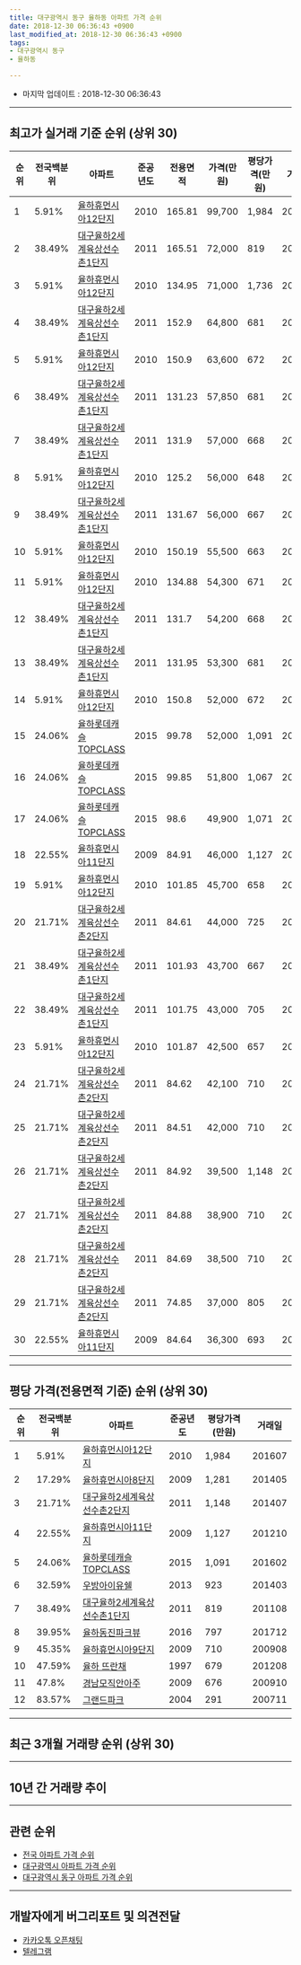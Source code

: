 ```yaml
---
title: 대구광역시 동구 율하동 아파트 가격 순위
date: 2018-12-30 06:36:43 +0900
last_modified_at: 2018-12-30 06:36:43 +0900
tags:
- 대구광역시 동구
- 율하동

---
```


* 마지막 업데이트 : 2018-12-30 06:36:43

---

## 최고가 실거래 기준 순위 (상위 30)


|순위|전국백분위|아파트|준공년도|전용면적|가격(만원)|평당가격(만원)|거래일|
|---|---|---|---|---|---|---|---|
|1|5.91%|[율하휴먼시아12단지](https://search.naver.com/search.naver?query=%EB%8C%80%EA%B5%AC%EA%B4%91%EC%97%AD%EC%8B%9C+%EB%8F%99%EA%B5%AC+%EC%9C%A8%ED%95%98%EB%8F%99+%EC%9C%A8%ED%95%98%ED%9C%B4%EB%A8%BC%EC%8B%9C%EC%95%8412%EB%8B%A8%EC%A7%80)|2010|165.81|99,700|1,984|201607|
|2|38.49%|[대구율하2세계육상선수촌1단지](https://search.naver.com/search.naver?query=%EB%8C%80%EA%B5%AC%EA%B4%91%EC%97%AD%EC%8B%9C+%EB%8F%99%EA%B5%AC+%EC%9C%A8%ED%95%98%EB%8F%99+%EB%8C%80%EA%B5%AC%EC%9C%A8%ED%95%982%EC%84%B8%EA%B3%84%EC%9C%A1%EC%83%81%EC%84%A0%EC%88%98%EC%B4%8C1%EB%8B%A8%EC%A7%80)|2011|165.51|72,000|819|201108|
|3|5.91%|[율하휴먼시아12단지](https://search.naver.com/search.naver?query=%EB%8C%80%EA%B5%AC%EA%B4%91%EC%97%AD%EC%8B%9C+%EB%8F%99%EA%B5%AC+%EC%9C%A8%ED%95%98%EB%8F%99+%EC%9C%A8%ED%95%98%ED%9C%B4%EB%A8%BC%EC%8B%9C%EC%95%8412%EB%8B%A8%EC%A7%80)|2010|134.95|71,000|1,736|201510|
|4|38.49%|[대구율하2세계육상선수촌1단지](https://search.naver.com/search.naver?query=%EB%8C%80%EA%B5%AC%EA%B4%91%EC%97%AD%EC%8B%9C+%EB%8F%99%EA%B5%AC+%EC%9C%A8%ED%95%98%EB%8F%99+%EB%8C%80%EA%B5%AC%EC%9C%A8%ED%95%982%EC%84%B8%EA%B3%84%EC%9C%A1%EC%83%81%EC%84%A0%EC%88%98%EC%B4%8C1%EB%8B%A8%EC%A7%80)|2011|152.9|64,800|681|201204|
|5|5.91%|[율하휴먼시아12단지](https://search.naver.com/search.naver?query=%EB%8C%80%EA%B5%AC%EA%B4%91%EC%97%AD%EC%8B%9C+%EB%8F%99%EA%B5%AC+%EC%9C%A8%ED%95%98%EB%8F%99+%EC%9C%A8%ED%95%98%ED%9C%B4%EB%A8%BC%EC%8B%9C%EC%95%8412%EB%8B%A8%EC%A7%80)|2010|150.9|63,600|672|201109|
|6|38.49%|[대구율하2세계육상선수촌1단지](https://search.naver.com/search.naver?query=%EB%8C%80%EA%B5%AC%EA%B4%91%EC%97%AD%EC%8B%9C+%EB%8F%99%EA%B5%AC+%EC%9C%A8%ED%95%98%EB%8F%99+%EB%8C%80%EA%B5%AC%EC%9C%A8%ED%95%982%EC%84%B8%EA%B3%84%EC%9C%A1%EC%83%81%EC%84%A0%EC%88%98%EC%B4%8C1%EB%8B%A8%EC%A7%80)|2011|131.23|57,850|681|201201|
|7|38.49%|[대구율하2세계육상선수촌1단지](https://search.naver.com/search.naver?query=%EB%8C%80%EA%B5%AC%EA%B4%91%EC%97%AD%EC%8B%9C+%EB%8F%99%EA%B5%AC+%EC%9C%A8%ED%95%98%EB%8F%99+%EB%8C%80%EA%B5%AC%EC%9C%A8%ED%95%982%EC%84%B8%EA%B3%84%EC%9C%A1%EC%83%81%EC%84%A0%EC%88%98%EC%B4%8C1%EB%8B%A8%EC%A7%80)|2011|131.9|57,000|668|201205|
|8|5.91%|[율하휴먼시아12단지](https://search.naver.com/search.naver?query=%EB%8C%80%EA%B5%AC%EA%B4%91%EC%97%AD%EC%8B%9C+%EB%8F%99%EA%B5%AC+%EC%9C%A8%ED%95%98%EB%8F%99+%EC%9C%A8%ED%95%98%ED%9C%B4%EB%A8%BC%EC%8B%9C%EC%95%8412%EB%8B%A8%EC%A7%80)|2010|125.2|56,000|648|201203|
|9|38.49%|[대구율하2세계육상선수촌1단지](https://search.naver.com/search.naver?query=%EB%8C%80%EA%B5%AC%EA%B4%91%EC%97%AD%EC%8B%9C+%EB%8F%99%EA%B5%AC+%EC%9C%A8%ED%95%98%EB%8F%99+%EB%8C%80%EA%B5%AC%EC%9C%A8%ED%95%982%EC%84%B8%EA%B3%84%EC%9C%A1%EC%83%81%EC%84%A0%EC%88%98%EC%B4%8C1%EB%8B%A8%EC%A7%80)|2011|131.67|56,000|667|201204|
|10|5.91%|[율하휴먼시아12단지](https://search.naver.com/search.naver?query=%EB%8C%80%EA%B5%AC%EA%B4%91%EC%97%AD%EC%8B%9C+%EB%8F%99%EA%B5%AC+%EC%9C%A8%ED%95%98%EB%8F%99+%EC%9C%A8%ED%95%98%ED%9C%B4%EB%A8%BC%EC%8B%9C%EC%95%8412%EB%8B%A8%EC%A7%80)|2010|150.19|55,500|663|201303|
|11|5.91%|[율하휴먼시아12단지](https://search.naver.com/search.naver?query=%EB%8C%80%EA%B5%AC%EA%B4%91%EC%97%AD%EC%8B%9C+%EB%8F%99%EA%B5%AC+%EC%9C%A8%ED%95%98%EB%8F%99+%EC%9C%A8%ED%95%98%ED%9C%B4%EB%A8%BC%EC%8B%9C%EC%95%8412%EB%8B%A8%EC%A7%80)|2010|134.88|54,300|671|201201|
|12|38.49%|[대구율하2세계육상선수촌1단지](https://search.naver.com/search.naver?query=%EB%8C%80%EA%B5%AC%EA%B4%91%EC%97%AD%EC%8B%9C+%EB%8F%99%EA%B5%AC+%EC%9C%A8%ED%95%98%EB%8F%99+%EB%8C%80%EA%B5%AC%EC%9C%A8%ED%95%982%EC%84%B8%EA%B3%84%EC%9C%A1%EC%83%81%EC%84%A0%EC%88%98%EC%B4%8C1%EB%8B%A8%EC%A7%80)|2011|131.7|54,200|668|201203|
|13|38.49%|[대구율하2세계육상선수촌1단지](https://search.naver.com/search.naver?query=%EB%8C%80%EA%B5%AC%EA%B4%91%EC%97%AD%EC%8B%9C+%EB%8F%99%EA%B5%AC+%EC%9C%A8%ED%95%98%EB%8F%99+%EB%8C%80%EA%B5%AC%EC%9C%A8%ED%95%982%EC%84%B8%EA%B3%84%EC%9C%A1%EC%83%81%EC%84%A0%EC%88%98%EC%B4%8C1%EB%8B%A8%EC%A7%80)|2011|131.95|53,300|681|201206|
|14|5.91%|[율하휴먼시아12단지](https://search.naver.com/search.naver?query=%EB%8C%80%EA%B5%AC%EA%B4%91%EC%97%AD%EC%8B%9C+%EB%8F%99%EA%B5%AC+%EC%9C%A8%ED%95%98%EB%8F%99+%EC%9C%A8%ED%95%98%ED%9C%B4%EB%A8%BC%EC%8B%9C%EC%95%8412%EB%8B%A8%EC%A7%80)|2010|150.8|52,000|672|201303|
|15|24.06%|[율하롯데캐슬TOPCLASS](https://search.naver.com/search.naver?query=%EB%8C%80%EA%B5%AC%EA%B4%91%EC%97%AD%EC%8B%9C+%EB%8F%99%EA%B5%AC+%EC%9C%A8%ED%95%98%EB%8F%99+%EC%9C%A8%ED%95%98%EB%A1%AF%EB%8D%B0%EC%BA%90%EC%8A%ACTOPCLASS)|2015|99.78|52,000|1,091|201602|
|16|24.06%|[율하롯데캐슬TOPCLASS](https://search.naver.com/search.naver?query=%EB%8C%80%EA%B5%AC%EA%B4%91%EC%97%AD%EC%8B%9C+%EB%8F%99%EA%B5%AC+%EC%9C%A8%ED%95%98%EB%8F%99+%EC%9C%A8%ED%95%98%EB%A1%AF%EB%8D%B0%EC%BA%90%EC%8A%ACTOPCLASS)|2015|99.85|51,800|1,067|201602|
|17|24.06%|[율하롯데캐슬TOPCLASS](https://search.naver.com/search.naver?query=%EB%8C%80%EA%B5%AC%EA%B4%91%EC%97%AD%EC%8B%9C+%EB%8F%99%EA%B5%AC+%EC%9C%A8%ED%95%98%EB%8F%99+%EC%9C%A8%ED%95%98%EB%A1%AF%EB%8D%B0%EC%BA%90%EC%8A%ACTOPCLASS)|2015|98.6|49,900|1,071|201607|
|18|22.55%|[율하휴먼시아11단지](https://search.naver.com/search.naver?query=%EB%8C%80%EA%B5%AC%EA%B4%91%EC%97%AD%EC%8B%9C+%EB%8F%99%EA%B5%AC+%EC%9C%A8%ED%95%98%EB%8F%99+%EC%9C%A8%ED%95%98%ED%9C%B4%EB%A8%BC%EC%8B%9C%EC%95%8411%EB%8B%A8%EC%A7%80)|2009|84.91|46,000|1,127|201210|
|19|5.91%|[율하휴먼시아12단지](https://search.naver.com/search.naver?query=%EB%8C%80%EA%B5%AC%EA%B4%91%EC%97%AD%EC%8B%9C+%EB%8F%99%EA%B5%AC+%EC%9C%A8%ED%95%98%EB%8F%99+%EC%9C%A8%ED%95%98%ED%9C%B4%EB%A8%BC%EC%8B%9C%EC%95%8412%EB%8B%A8%EC%A7%80)|2010|101.85|45,700|658|201012|
|20|21.71%|[대구율하2세계육상선수촌2단지](https://search.naver.com/search.naver?query=%EB%8C%80%EA%B5%AC%EA%B4%91%EC%97%AD%EC%8B%9C+%EB%8F%99%EA%B5%AC+%EC%9C%A8%ED%95%98%EB%8F%99+%EB%8C%80%EA%B5%AC%EC%9C%A8%ED%95%982%EC%84%B8%EA%B3%84%EC%9C%A1%EC%83%81%EC%84%A0%EC%88%98%EC%B4%8C2%EB%8B%A8%EC%A7%80)|2011|84.61|44,000|725|201106|
|21|38.49%|[대구율하2세계육상선수촌1단지](https://search.naver.com/search.naver?query=%EB%8C%80%EA%B5%AC%EA%B4%91%EC%97%AD%EC%8B%9C+%EB%8F%99%EA%B5%AC+%EC%9C%A8%ED%95%98%EB%8F%99+%EB%8C%80%EA%B5%AC%EC%9C%A8%ED%95%982%EC%84%B8%EA%B3%84%EC%9C%A1%EC%83%81%EC%84%A0%EC%88%98%EC%B4%8C1%EB%8B%A8%EC%A7%80)|2011|101.93|43,700|667|201107|
|22|38.49%|[대구율하2세계육상선수촌1단지](https://search.naver.com/search.naver?query=%EB%8C%80%EA%B5%AC%EA%B4%91%EC%97%AD%EC%8B%9C+%EB%8F%99%EA%B5%AC+%EC%9C%A8%ED%95%98%EB%8F%99+%EB%8C%80%EA%B5%AC%EC%9C%A8%ED%95%982%EC%84%B8%EA%B3%84%EC%9C%A1%EC%83%81%EC%84%A0%EC%88%98%EC%B4%8C1%EB%8B%A8%EC%A7%80)|2011|101.75|43,000|705|201107|
|23|5.91%|[율하휴먼시아12단지](https://search.naver.com/search.naver?query=%EB%8C%80%EA%B5%AC%EA%B4%91%EC%97%AD%EC%8B%9C+%EB%8F%99%EA%B5%AC+%EC%9C%A8%ED%95%98%EB%8F%99+%EC%9C%A8%ED%95%98%ED%9C%B4%EB%A8%BC%EC%8B%9C%EC%95%8412%EB%8B%A8%EC%A7%80)|2010|101.87|42,500|657|201008|
|24|21.71%|[대구율하2세계육상선수촌2단지](https://search.naver.com/search.naver?query=%EB%8C%80%EA%B5%AC%EA%B4%91%EC%97%AD%EC%8B%9C+%EB%8F%99%EA%B5%AC+%EC%9C%A8%ED%95%98%EB%8F%99+%EB%8C%80%EA%B5%AC%EC%9C%A8%ED%95%982%EC%84%B8%EA%B3%84%EC%9C%A1%EC%83%81%EC%84%A0%EC%88%98%EC%B4%8C2%EB%8B%A8%EC%A7%80)|2011|84.62|42,100|710|201108|
|25|21.71%|[대구율하2세계육상선수촌2단지](https://search.naver.com/search.naver?query=%EB%8C%80%EA%B5%AC%EA%B4%91%EC%97%AD%EC%8B%9C+%EB%8F%99%EA%B5%AC+%EC%9C%A8%ED%95%98%EB%8F%99+%EB%8C%80%EA%B5%AC%EC%9C%A8%ED%95%982%EC%84%B8%EA%B3%84%EC%9C%A1%EC%83%81%EC%84%A0%EC%88%98%EC%B4%8C2%EB%8B%A8%EC%A7%80)|2011|84.51|42,000|710|201107|
|26|21.71%|[대구율하2세계육상선수촌2단지](https://search.naver.com/search.naver?query=%EB%8C%80%EA%B5%AC%EA%B4%91%EC%97%AD%EC%8B%9C+%EB%8F%99%EA%B5%AC+%EC%9C%A8%ED%95%98%EB%8F%99+%EB%8C%80%EA%B5%AC%EC%9C%A8%ED%95%982%EC%84%B8%EA%B3%84%EC%9C%A1%EC%83%81%EC%84%A0%EC%88%98%EC%B4%8C2%EB%8B%A8%EC%A7%80)|2011|84.92|39,500|1,148|201407|
|27|21.71%|[대구율하2세계육상선수촌2단지](https://search.naver.com/search.naver?query=%EB%8C%80%EA%B5%AC%EA%B4%91%EC%97%AD%EC%8B%9C+%EB%8F%99%EA%B5%AC+%EC%9C%A8%ED%95%98%EB%8F%99+%EB%8C%80%EA%B5%AC%EC%9C%A8%ED%95%982%EC%84%B8%EA%B3%84%EC%9C%A1%EC%83%81%EC%84%A0%EC%88%98%EC%B4%8C2%EB%8B%A8%EC%A7%80)|2011|84.88|38,900|710|201108|
|28|21.71%|[대구율하2세계육상선수촌2단지](https://search.naver.com/search.naver?query=%EB%8C%80%EA%B5%AC%EA%B4%91%EC%97%AD%EC%8B%9C+%EB%8F%99%EA%B5%AC+%EC%9C%A8%ED%95%98%EB%8F%99+%EB%8C%80%EA%B5%AC%EC%9C%A8%ED%95%982%EC%84%B8%EA%B3%84%EC%9C%A1%EC%83%81%EC%84%A0%EC%88%98%EC%B4%8C2%EB%8B%A8%EC%A7%80)|2011|84.69|38,500|710|201106|
|29|21.71%|[대구율하2세계육상선수촌2단지](https://search.naver.com/search.naver?query=%EB%8C%80%EA%B5%AC%EA%B4%91%EC%97%AD%EC%8B%9C+%EB%8F%99%EA%B5%AC+%EC%9C%A8%ED%95%98%EB%8F%99+%EB%8C%80%EA%B5%AC%EC%9C%A8%ED%95%982%EC%84%B8%EA%B3%84%EC%9C%A1%EC%83%81%EC%84%A0%EC%88%98%EC%B4%8C2%EB%8B%A8%EC%A7%80)|2011|74.85|37,000|805|201106|
|30|22.55%|[율하휴먼시아11단지](https://search.naver.com/search.naver?query=%EB%8C%80%EA%B5%AC%EA%B4%91%EC%97%AD%EC%8B%9C+%EB%8F%99%EA%B5%AC+%EC%9C%A8%ED%95%98%EB%8F%99+%EC%9C%A8%ED%95%98%ED%9C%B4%EB%A8%BC%EC%8B%9C%EC%95%8411%EB%8B%A8%EC%A7%80)|2009|84.64|36,300|693|201008|


---

## 평당 가격(전용면적 기준) 순위 (상위 30)


|순위|전국백분위|아파트|준공년도|평당가격(만원)|거래일|
|---|---|---|---|---|---|
|1|5.91%|[율하휴먼시아12단지](https://search.naver.com/search.naver?query=%EB%8C%80%EA%B5%AC%EA%B4%91%EC%97%AD%EC%8B%9C+%EB%8F%99%EA%B5%AC+%EC%9C%A8%ED%95%98%EB%8F%99+%EC%9C%A8%ED%95%98%ED%9C%B4%EB%A8%BC%EC%8B%9C%EC%95%8412%EB%8B%A8%EC%A7%80)|2010|1,984|201607|
|2|17.29%|[율하휴먼시아8단지](https://search.naver.com/search.naver?query=%EB%8C%80%EA%B5%AC%EA%B4%91%EC%97%AD%EC%8B%9C+%EB%8F%99%EA%B5%AC+%EC%9C%A8%ED%95%98%EB%8F%99+%EC%9C%A8%ED%95%98%ED%9C%B4%EB%A8%BC%EC%8B%9C%EC%95%848%EB%8B%A8%EC%A7%80)|2009|1,281|201405|
|3|21.71%|[대구율하2세계육상선수촌2단지](https://search.naver.com/search.naver?query=%EB%8C%80%EA%B5%AC%EA%B4%91%EC%97%AD%EC%8B%9C+%EB%8F%99%EA%B5%AC+%EC%9C%A8%ED%95%98%EB%8F%99+%EB%8C%80%EA%B5%AC%EC%9C%A8%ED%95%982%EC%84%B8%EA%B3%84%EC%9C%A1%EC%83%81%EC%84%A0%EC%88%98%EC%B4%8C2%EB%8B%A8%EC%A7%80)|2011|1,148|201407|
|4|22.55%|[율하휴먼시아11단지](https://search.naver.com/search.naver?query=%EB%8C%80%EA%B5%AC%EA%B4%91%EC%97%AD%EC%8B%9C+%EB%8F%99%EA%B5%AC+%EC%9C%A8%ED%95%98%EB%8F%99+%EC%9C%A8%ED%95%98%ED%9C%B4%EB%A8%BC%EC%8B%9C%EC%95%8411%EB%8B%A8%EC%A7%80)|2009|1,127|201210|
|5|24.06%|[율하롯데캐슬TOPCLASS](https://search.naver.com/search.naver?query=%EB%8C%80%EA%B5%AC%EA%B4%91%EC%97%AD%EC%8B%9C+%EB%8F%99%EA%B5%AC+%EC%9C%A8%ED%95%98%EB%8F%99+%EC%9C%A8%ED%95%98%EB%A1%AF%EB%8D%B0%EC%BA%90%EC%8A%ACTOPCLASS)|2015|1,091|201602|
|6|32.59%|[우방아이유쉘](https://search.naver.com/search.naver?query=%EB%8C%80%EA%B5%AC%EA%B4%91%EC%97%AD%EC%8B%9C+%EB%8F%99%EA%B5%AC+%EC%9C%A8%ED%95%98%EB%8F%99+%EC%9A%B0%EB%B0%A9%EC%95%84%EC%9D%B4%EC%9C%A0%EC%89%98)|2013|923|201403|
|7|38.49%|[대구율하2세계육상선수촌1단지](https://search.naver.com/search.naver?query=%EB%8C%80%EA%B5%AC%EA%B4%91%EC%97%AD%EC%8B%9C+%EB%8F%99%EA%B5%AC+%EC%9C%A8%ED%95%98%EB%8F%99+%EB%8C%80%EA%B5%AC%EC%9C%A8%ED%95%982%EC%84%B8%EA%B3%84%EC%9C%A1%EC%83%81%EC%84%A0%EC%88%98%EC%B4%8C1%EB%8B%A8%EC%A7%80)|2011|819|201108|
|8|39.95%|[율하동진파크뷰](https://search.naver.com/search.naver?query=%EB%8C%80%EA%B5%AC%EA%B4%91%EC%97%AD%EC%8B%9C+%EB%8F%99%EA%B5%AC+%EC%9C%A8%ED%95%98%EB%8F%99+%EC%9C%A8%ED%95%98%EB%8F%99%EC%A7%84%ED%8C%8C%ED%81%AC%EB%B7%B0)|2016|797|201712|
|9|45.35%|[율하휴먼시아9단지](https://search.naver.com/search.naver?query=%EB%8C%80%EA%B5%AC%EA%B4%91%EC%97%AD%EC%8B%9C+%EB%8F%99%EA%B5%AC+%EC%9C%A8%ED%95%98%EB%8F%99+%EC%9C%A8%ED%95%98%ED%9C%B4%EB%A8%BC%EC%8B%9C%EC%95%849%EB%8B%A8%EC%A7%80)|2009|710|200908|
|10|47.59%|[율하 뜨란채](https://search.naver.com/search.naver?query=%EB%8C%80%EA%B5%AC%EA%B4%91%EC%97%AD%EC%8B%9C+%EB%8F%99%EA%B5%AC+%EC%9C%A8%ED%95%98%EB%8F%99+%EC%9C%A8%ED%95%98+%EB%9C%A8%EB%9E%80%EC%B1%84)|1997|679|201208|
|11|47.8%|[경남모직안아주](https://search.naver.com/search.naver?query=%EB%8C%80%EA%B5%AC%EA%B4%91%EC%97%AD%EC%8B%9C+%EB%8F%99%EA%B5%AC+%EC%9C%A8%ED%95%98%EB%8F%99+%EA%B2%BD%EB%82%A8%EB%AA%A8%EC%A7%81%EC%95%88%EC%95%84%EC%A3%BC)|2009|676|200910|
|12|83.57%|[그랜드파크](https://search.naver.com/search.naver?query=%EB%8C%80%EA%B5%AC%EA%B4%91%EC%97%AD%EC%8B%9C+%EB%8F%99%EA%B5%AC+%EC%9C%A8%ED%95%98%EB%8F%99+%EA%B7%B8%EB%9E%9C%EB%93%9C%ED%8C%8C%ED%81%AC)|2004|291|200711|


---

## 최근 3개월 거래량 순위 (상위 30)


<div style="width:100%;">
    <canvas id="deal_count_ranking" height="250"></canvas>
</div>


<script>
new Chart(document.getElementById("deal_count_ranking"), {
    type: 'horizontalBar',
    data: {
        labels: ['대구율하2세계육상선수촌1단지', '우방아이유쉘', '율하휴먼시아11단지', '대구율하2세계육상선수촌2단지', '율하 뜨란채', '경남모직안아주', '율하휴먼시아12단지', '율하휴먼시아9단지', '율하롯데캐슬TOPCLASS', '율하휴먼시아8단지'],
        datasets: [{
            label: '실거래 수',
            data: [11, 9, 8, 7, 6, 5, 5, 2, 2, 1],
            borderColor: "rgba(255, 0, 128, 1)",
            backgroundColor: "rgba(255, 0, 128, 0.5)",
            fill: false,
        }]
    },
    options: {
        responsive: true,
        title: {
            display: true,
            text: '최근 3개월 거래량 순위'
        },
        tooltips: {
            mode: 'index',
            intersect: false,
            callbacks: {
                title: function(tooltipItems, data) {
                    return "실거래 수:";
                },
                label: function(tooltipItem, data) {
                    return data.labels[tooltipItem.index] + ": " + tooltipItem.xLabel;
                }
            }
        },
        hover: {
            mode: 'nearest',
            intersect: true
        },
        scales: {
            xAxes: [{
                display: true,
                scaleLabel: {
                    display: true,
                    labelString: '실거래 수'
                },
                ticks: {
                    suggestedMin: 0,
                }
            }],
            yAxes: [{
                display: true,
                ticks: {
                    autoSkip: false,
                    callback: function(value, index, values) {
                        if (value.length > 15)
                            return value.substr(0, 13) + "...";
                        else
                            return value;
                    }
                },
                scaleLabel: {
                    display: false,
                }
            }]
        }
    }
});

</script>


---

## 10년 간 거래량 추이


<div style="width:100%;">
    <canvas id="deal_progress" height="250"></canvas>
</div>

<script>
new Chart(document.getElementById("deal_progress"), {
    type: 'line',
    data: {
        labels: ['200812','200901','200902','200903','200904','200905','200906','200907','200908','200909','200910','200911','200912','201001','201002','201003','201004','201005','201006','201007','201008','201009','201010','201011','201012','201101','201102','201103','201104','201105','201106','201107','201108','201109','201110','201111','201112','201201','201202','201203','201204','201205','201206','201207','201208','201209','201210','201211','201212','201301','201302','201303','201304','201305','201306','201307','201308','201309','201310','201311','201312','201401','201402','201403','201404','201405','201406','201407','201408','201409','201410','201411','201412','201501','201502','201503','201504','201505','201506','201507','201508','201509','201510','201511','201512','201601','201602','201603','201604','201605','201606','201607','201608','201609','201610','201611','201612','201701','201702','201703','201704','201705','201706','201707','201708','201709','201710','201711','201712','201801','201802','201803','201804','201805','201806','201807','201808','201809','201810','201811','201812'],
        datasets: [{
            label: '실거래 수',
            pointRadius: 1,
            data: [0, 1, 17, 36, 20, 31, 24, 38, 62, 66, 99, 28, 31, 22, 30, 17, 36, 25, 27, 28, 36, 42, 35, 37, 38, 30, 20, 17, 27, 19, 36, 62, 51, 43, 32, 34, 36, 21, 34, 52, 36, 52, 55, 36, 37, 48, 38, 41, 30, 24, 21, 58, 37, 34, 20, 15, 19, 19, 31, 36, 25, 30, 31, 76, 38, 37, 37, 25, 38, 29, 39, 30, 22, 25, 24, 35, 25, 20, 22, 31, 8, 22, 26, 16, 16, 24, 22, 15, 11, 12, 17, 24, 31, 40, 41, 29, 26, 29, 27, 32, 30, 34, 38, 59, 57, 37, 36, 41, 36, 44, 34, 34, 28, 36, 19, 23, 26, 37, 34, 15, 7],
            borderColor: "rgba(255, 201, 14, 1)",
            backgroundColor: "rgba(255, 201, 14, 0.5)",
            fill: true,
        }]
    },
    options: {
        responsive: true,
        title: {
            display: true,
            text: '10년간 거래량 추이'
        },
        tooltips: {
            mode: 'index',
            intersect: false,
        },
        hover: {
            mode: 'nearest',
            intersect: true
        },
        scales: {
            xAxes: [{
                display: true,
                scaleLabel: {
                    display: true,
                    labelString: '년/월'
                }
            }],
            yAxes: [{
                display: true,
                ticks: {
                    suggestedMin: 0,
                },
                scaleLabel: {
                    display: true,
                    labelString: '실거래 수'
                }
            }]
        }
    }
});

</script>


---

## 관련 순위

- [전국 아파트 가격 순위](https://inasie.github.io/apt-ranking/전국)
- [대구광역시 아파트 가격 순위](https://inasie.github.io/apt-ranking/대구광역시)
- [대구광역시 동구 아파트 가격 순위](https://inasie.github.io/apt-ranking/대구광역시-동구)


---

## 개발자에게 버그리포트 및 의견전달

- [카카오톡 오픈채팅](https://open.kakao.com/o/gLJUAP4)
- [텔레그램](https://t.me/inasie)

